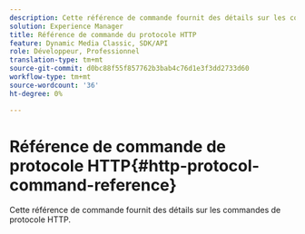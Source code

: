 ```yaml
---
description: Cette référence de commande fournit des détails sur les commandes de protocole HTTP.
solution: Experience Manager
title: Référence de commande du protocole HTTP
feature: Dynamic Media Classic, SDK/API
role: Développeur, Professionnel
translation-type: tm+mt
source-git-commit: d0bc88f55f857762b3bab4c76d1e3f3dd2733d60
workflow-type: tm+mt
source-wordcount: '36'
ht-degree: 0%

---
```



# Référence de commande de protocole HTTP{#http-protocol-command-reference}

Cette référence de commande fournit des détails sur les commandes de protocole HTTP.

